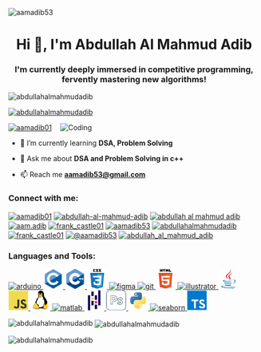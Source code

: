 ![aamadib53](https://user-images.githubusercontent.com/90236635/232446433-d5540fa2-fe28-4bb8-b929-cdb51fe61336.gif)
<h1 align="center">Hi 👋, I'm Abdullah Al Mahmud Adib</h1>
<h3 align="center">I'm currently deeply immersed in competitive programming, fervently mastering new algorithms!</h3>

<p align="left"> <img src="https://komarev.com/ghpvc/?username=abdullahalmahmudadib&label=Profile%20views&color=ff8040&style=plastic" alt="abdullahalmahmudadib" /> </p>

<p align="left"> <a href="https://github.com/ryo-ma/github-profile-trophy"><img src="https://github-profile-trophy.vercel.app/?username=abdullahalmahmudadib" alt="abdullahalmahmudadib" /></a> </p>
<img align="right" alt="Coding" width="400" src="https://media3.giphy.com/media/qgQUggAC3Pfv687qPC/giphy.gif?cid=6c09b952rofd0g3kfmfu2lpwy918uoz7fmoet34kxzv9sat4&ep=v1_gifs_search&rid=giphy.gif&ct=g">
<p align="left"> <a href="https://twitter.com/aamadib01" target="blank"><img src="https://img.shields.io/twitter/follow/aamadib01?logo=twitter&style=for-the-badge" alt="aamadib01" /></a> </p>

- 🌱 I’m currently learning **DSA, Problem Solving**

- 💬 Ask me about **DSA and Problem Solving in c++**

- 📫 Reach me **aamadib53@gmail.com**

<h3 align="left">Connect with me:</h3>
<p align="left">
<a href="https://twitter.com/aamadib01" target="blank"><img align="center" src="https://raw.githubusercontent.com/rahuldkjain/github-profile-readme-generator/master/src/images/icons/Social/twitter.svg" alt="aamadib01" height="30" width="40" /></a>
<a href="https://linkedin.com/in/abdullah-al-mahmud-adib" target="blank"><img align="center" src="https://raw.githubusercontent.com/rahuldkjain/github-profile-readme-generator/master/src/images/icons/Social/linked-in-alt.svg" alt="abdullah-al-mahmud-adib" height="30" width="40" /></a>
<a href="https://fb.com/abdullah al mahmud adib" target="blank"><img align="center" src="https://raw.githubusercontent.com/rahuldkjain/github-profile-readme-generator/master/src/images/icons/Social/facebook.svg" alt="abdullah al mahmud adib" height="30" width="40" /></a>
<a href="https://instagram.com/aam.adib" target="blank"><img align="center" src="https://raw.githubusercontent.com/rahuldkjain/github-profile-readme-generator/master/src/images/icons/Social/instagram.svg" alt="aam.adib" height="30" width="40" /></a>
<a href="https://www.codechef.com/users/frank_castle01" target="blank"><img align="center" src="https://cdn.jsdelivr.net/npm/simple-icons@3.1.0/icons/codechef.svg" alt="frank_castle01" height="30" width="40" /></a>
<a href="https://www.hackerrank.com/aamadib53" target="blank"><img align="center" src="https://raw.githubusercontent.com/rahuldkjain/github-profile-readme-generator/master/src/images/icons/Social/hackerrank.svg" alt="aamadib53" height="30" width="40" /></a>
<a href="https://codeforces.com/profile/abdullahalmahmudadib" target="blank"><img align="center" src="https://raw.githubusercontent.com/rahuldkjain/github-profile-readme-generator/master/src/images/icons/Social/codeforces.svg" alt="abdullahalmahmudadib" height="30" width="40" /></a>
<a href="https://www.leetcode.com/frank_castle01" target="blank"><img align="center" src="https://raw.githubusercontent.com/rahuldkjain/github-profile-readme-generator/master/src/images/icons/Social/leet-code.svg" alt="frank_castle01" height="30" width="40" /></a>
<a href="https://www.hackerearth.com/@aamadib53" target="blank"><img align="center" src="https://raw.githubusercontent.com/rahuldkjain/github-profile-readme-generator/master/src/images/icons/Social/hackerearth.svg" alt="@aamadib53" height="30" width="40" /></a>
<a href="https://auth.geeksforgeeks.org/user/abdullah_al_mahmud_adib" target="blank"><img align="center" src="https://raw.githubusercontent.com/rahuldkjain/github-profile-readme-generator/master/src/images/icons/Social/geeks-for-geeks.svg" alt="abdullah_al_mahmud_adib" height="30" width="40" /></a>
</p>

<h3 align="left">Languages and Tools:</h3>
<p align="left"> <a href="https://www.arduino.cc/" target="_blank" rel="noreferrer"> <img src="https://cdn.worldvectorlogo.com/logos/arduino-1.svg" alt="arduino" width="40" height="40"/> </a> <a href="https://www.cprogramming.com/" target="_blank" rel="noreferrer"> <img src="https://raw.githubusercontent.com/devicons/devicon/master/icons/c/c-original.svg" alt="c" width="40" height="40"/> </a> <a href="https://www.w3schools.com/cpp/" target="_blank" rel="noreferrer"> <img src="https://raw.githubusercontent.com/devicons/devicon/master/icons/cplusplus/cplusplus-original.svg" alt="cplusplus" width="40" height="40"/> </a> <a href="https://www.w3schools.com/css/" target="_blank" rel="noreferrer"> <img src="https://raw.githubusercontent.com/devicons/devicon/master/icons/css3/css3-original-wordmark.svg" alt="css3" width="40" height="40"/> </a> <a href="https://www.figma.com/" target="_blank" rel="noreferrer"> <img src="https://www.vectorlogo.zone/logos/figma/figma-icon.svg" alt="figma" width="40" height="40"/> </a> <a href="https://git-scm.com/" target="_blank" rel="noreferrer"> <img src="https://www.vectorlogo.zone/logos/git-scm/git-scm-icon.svg" alt="git" width="40" height="40"/> </a> <a href="https://www.w3.org/html/" target="_blank" rel="noreferrer"> <img src="https://raw.githubusercontent.com/devicons/devicon/master/icons/html5/html5-original-wordmark.svg" alt="html5" width="40" height="40"/> </a> <a href="https://www.adobe.com/in/products/illustrator.html" target="_blank" rel="noreferrer"> <img src="https://www.vectorlogo.zone/logos/adobe_illustrator/adobe_illustrator-icon.svg" alt="illustrator" width="40" height="40"/> </a> <a href="https://www.java.com" target="_blank" rel="noreferrer"> <img src="https://raw.githubusercontent.com/devicons/devicon/master/icons/java/java-original.svg" alt="java" width="40" height="40"/> </a> <a href="https://developer.mozilla.org/en-US/docs/Web/JavaScript" target="_blank" rel="noreferrer"> <img src="https://raw.githubusercontent.com/devicons/devicon/master/icons/javascript/javascript-original.svg" alt="javascript" width="40" height="40"/> </a> <a href="https://www.linux.org/" target="_blank" rel="noreferrer"> <img src="https://raw.githubusercontent.com/devicons/devicon/master/icons/linux/linux-original.svg" alt="linux" width="40" height="40"/> </a> <a href="https://www.mathworks.com/" target="_blank" rel="noreferrer"> <img src="https://upload.wikimedia.org/wikipedia/commons/2/21/Matlab_Logo.png" alt="matlab" width="40" height="40"/> </a> <a href="https://pandas.pydata.org/" target="_blank" rel="noreferrer"> <img src="https://raw.githubusercontent.com/devicons/devicon/2ae2a900d2f041da66e950e4d48052658d850630/icons/pandas/pandas-original.svg" alt="pandas" width="40" height="40"/> </a> <a href="https://www.photoshop.com/en" target="_blank" rel="noreferrer"> <img src="https://raw.githubusercontent.com/devicons/devicon/master/icons/photoshop/photoshop-line.svg" alt="photoshop" width="40" height="40"/> </a> <a href="https://www.python.org" target="_blank" rel="noreferrer"> <img src="https://raw.githubusercontent.com/devicons/devicon/master/icons/python/python-original.svg" alt="python" width="40" height="40"/> </a> <a href="https://seaborn.pydata.org/" target="_blank" rel="noreferrer"> <img src="https://seaborn.pydata.org/_images/logo-mark-lightbg.svg" alt="seaborn" width="40" height="40"/> </a> <a href="https://www.typescriptlang.org/" target="_blank" rel="noreferrer"> <img src="https://raw.githubusercontent.com/devicons/devicon/master/icons/typescript/typescript-original.svg" alt="typescript" width="40" height="40"/> </a> </p>

<p><img align="left" src="https://github-readme-stats.vercel.app/api/top-langs?username=abdullahalmahmudadib&show_icons=true&locale=en&layout=compact" alt="abdullahalmahmudadib" /></p>

<p>&nbsp;<img align="center" src="https://github-readme-stats.vercel.app/api?username=abdullahalmahmudadib&show_icons=true&locale=en" alt="abdullahalmahmudadib" /></p>

<p><img align="center" src="https://github-readme-streak-stats.herokuapp.com/?user=abdullahalmahmudadib&" alt="abdullahalmahmudadib" /></p>
